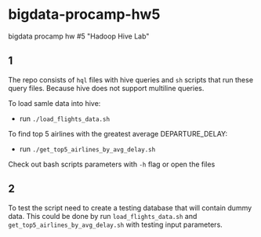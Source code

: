 # bigdata-procamp-hw5
bigdata procamp hw #5 "Hadoop Hive Lab"

## 1

The repo consists of `hql` files with hive queries and `sh` scripts that run these query files. Because hive does not support multiline queries.

To load samle data into hive:

- run `./load_flights_data.sh`

To find top 5 airlines with the greatest average DEPARTURE_DELAY:

- run `./get_top5_airlines_by_avg_delay.sh`

Check out bash scripts parameters with `-h` flag or open the files

## 2

To test the script need to create a testing database that will contain dummy data. This could be done by run `load_flights_data.sh` and `get_top5_airlines_by_avg_delay.sh` with testing input parameters.